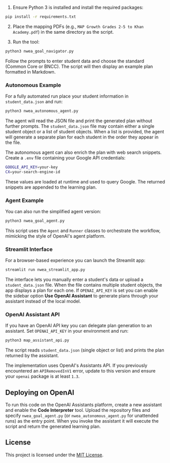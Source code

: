 1. Ensure Python 3 is installed and install the required packages:

```bash
pip install -r requirements.txt
```

2. Place the mapping PDFs (e.g., `MAP Growth Grades 2-5 to Khan Academy.pdf`) in the same directory as the script.

3. Run the tool:

```bash
python3 nwea_goal_navigator.py
```

Follow the prompts to enter student data and choose the standard (Common Core or BNCC). The script will then display an example plan formatted in Markdown.

### Autonomous Example

For a fully automated run place your student information in ``student_data.json`` and run:

```bash
python3 nwea_autonomous_agent.py
```

The agent will read the JSON file and print the generated plan without further prompts. The
``student_data.json`` file may contain either a single student object or a list of student
objects. When a list is provided, the agent will generate a separate plan for each student in
the order they appear in the file.

The autonomous agent can also enrich the plan with web search snippets. Create a
`.env` file containing your Google API credentials:

```bash
GOOGLE_API_KEY=your-key
CX=your-search-engine-id
```

These values are loaded at runtime and used to query Google. The returned
snippets are appended to the learning plan.

### Agent Example

You can also run the simplified agent version:

```bash
python3 nwea_goal_agent.py
```

This script uses the `Agent` and `Runner` classes to orchestrate the workflow, mimicking the style of OpenAI's agent platform.

### Streamlit Interface

For a browser-based experience you can launch the Streamlit app:

```bash
streamlit run nwea_streamlit_app.py
```

The interface lets you manually enter a student's data or upload a `student_data.json` file. When the file contains multiple student objects, the app displays a plan for each one. If `OPENAI_API_KEY` is set you can enable the sidebar option **Use OpenAI Assistant** to generate plans through your assistant instead of the local model.

### OpenAI Assistant API

If you have an OpenAI API key you can delegate plan generation to an assistant. Set `OPENAI_API_KEY` in your environment and run:

```bash
python3 map_assistant_api.py
```

The script reads `student_data.json` (single object or list) and prints the plan returned by the assistant.

The implementation uses OpenAI's Assistants API. If you previously encountered
an `APIRemovedInV1` error, update to this version and ensure your `openai`
package is at least `1.3`.

## Deploying on OpenAI

To run this code on the OpenAI Assistants platform, create a new assistant and
enable the **Code Interpreter** tool. Upload the repository files and specify
``nwea_goal_agent.py`` (or ``nwea_autonomous_agent.py`` for unattended runs) as
the entry point. When you invoke the assistant it will execute the script and
return the generated learning plan.

## License

This project is licensed under the [MIT License](LICENSE).
